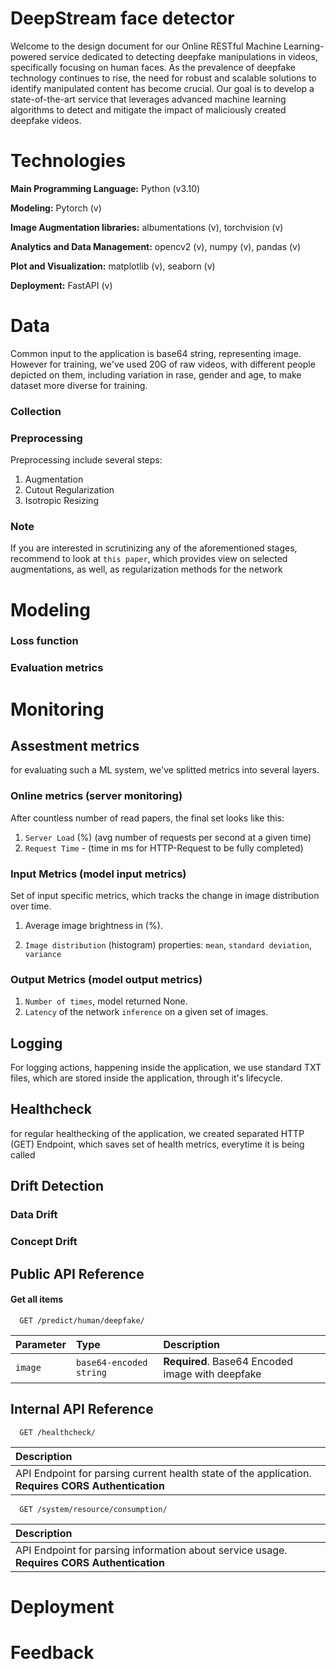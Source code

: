 
# DeepStream face detector

Welcome to the design document for our Online RESTful Machine Learning-powered service dedicated to detecting deepfake manipulations in videos, specifically focusing on human faces. As the prevalence of deepfake technology continues to rise, the need for robust and scalable solutions to identify manipulated content has become crucial. Our goal is to develop a state-of-the-art service that leverages advanced machine learning algorithms to detect and mitigate the impact of maliciously created deepfake videos.

# Technologies

**Main Programming Language:** Python (v3.10)

**Modeling:** Pytorch (v)

**Image Augmentation libraries:** albumentations (v), torchvision (v)

**Analytics and Data Management:** opencv2 (v), numpy (v), pandas (v)

**Plot and Visualization:** matplotlib (v), seaborn (v)

**Deployment:** FastAPI (v)

# Data

Common input to the application is base64 string, representing image. However for training, we've used 20G of raw videos, with different people depicted on them, including variation in rase, gender and age, to make dataset more diverse for training.


### Collection

### Preprocessing

Preprocessing include several steps:

1. Augmentation
2. Cutout Regularization
3. Isotropic Resizing

### Note
If you are interested in scrutinizing any of the aforementioned stages, recommend to look at `this paper`, which provides view on selected augmentations, as well, as regularization methods for the network

# Modeling

### Loss function

### Evaluation metrics

# Monitoring

## Assestment metrics

for evaluating such a ML system, we've splitted metrics into several layers.

### Online metrics (server monitoring)
After countless number of read papers, the final set looks like this: 
1. `Server Load` (%) (avg number of requests per second at a given time)
2. `Request Time` - (time in ms for HTTP-Request to be fully completed)

### Input Metrics (model input metrics)
Set of input specific metrics, which tracks the change 
in image distribution over time. 

1. Average image brightness in (%).

2. `Image distribution` (histogram) properties: 
    `mean`, `standard deviation`, `variance`

### Output Metrics (model output metrics)

1. `Number of times`, model returned None.
2. `Latency` of the network `inference` on a given set of images.

## Logging

For logging actions, happening inside the application, 
we use standard TXT files, which are stored inside the application, through it's lifecycle.

## Healthcheck
for regular healthecking of the application, we created 
separated HTTP (GET) Endpoint, which saves set of health metrics, everytime it is being called

## Drift Detection 

### Data Drift

### Concept Drift


## Public API Reference

#### Get all items

```http
  GET /predict/human/deepfake/
```

| Parameter | Type     | Description                |
| :-------- | :------- | :------------------------- |
| `image` | `base64-encoded string` | **Required**. Base64 Encoded image with deepfake|

## Internal API Reference


```http
  GET /healthcheck/
```

| Description|
| :-------- |
| API Endpoint for parsing current health state of the application. **Requires CORS Authentication** |


```http
  GET /system/resource/consumption/
```

| Description                |
| :------------------------- |
| API Endpoint for parsing information about service usage. **Requires CORS Authentication**|
# Deployment


# Feedback
